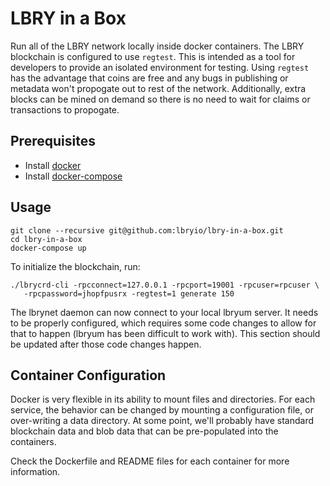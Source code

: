 # LBRY in a Box

Run all of the LBRY network locally inside docker containers. The LBRY
blockchain is configured to use `regtest`. This is intended as a tool
for developers to provide an isolated environment for testing.  Using
`regtest` has the advantage that coins are free and any bugs in
publishing or metadata won't propogate out to rest of the
network. Additionally, extra blocks can be mined on demand so there is
no need to wait for claims or transactions to propogate.

## Prerequisites 

- Install [docker](https://docs.docker.com/engine/installation/)
- Install [docker-compose](https://github.com/docker/compose/releases)

## Usage

    git clone --recursive git@github.com:lbryio/lbry-in-a-box.git
    cd lbry-in-a-box
    docker-compose up

To initialize the blockchain, run:

 ```
 ./lbrycrd-cli -rpcconnect=127.0.0.1 -rpcport=19001 -rpcuser=rpcuser \
    -rpcpassword=jhopfpusrx -regtest=1 generate 150
 ```

The lbrynet daemon can now connect to your local lbryum server.  It
needs to be properly configured, which requires some code changes to allow
for that to happen (lbryum has been difficult to work with). This section
should be updated after those code changes happen.


## Container Configuration

Docker is very flexible in its ability to mount files and directories.
For each service, the behavior can be changed by mounting a
configuration file, or over-writing a data directory. At some point,
we'll probably have standard blockchain data and blob data that can be
pre-populated into the containers.

Check the Dockerfile and README files for each container for more information.


